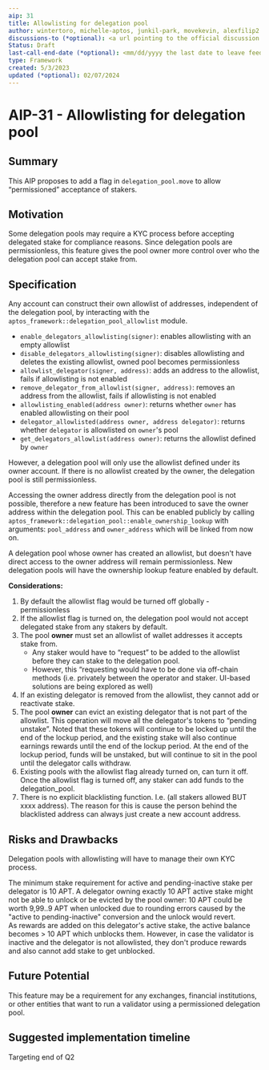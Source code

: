 ```yaml
---
aip: 31
title: Allowlisting for delegation pool
author: wintertoro, michelle-aptos, junkil-park, movekevin, alexfilip2
discussions-to (*optional): <a url pointing to the official discussion thread>
Status: Draft
last-call-end-date (*optional): <mm/dd/yyyy the last date to leave feedbacks and reviews>
type: Framework
created: 5/3/2023
updated (*optional): 02/07/2024
---
```


# AIP-31 - Allowlisting for delegation pool

## Summary

This AIP proposes to add a flag in `delegation_pool.move` to allow “permissioned” acceptance of stakers. 

## Motivation

Some delegation pools may require a KYC process before accepting delegated stake for compliance reasons. Since delegation pools are permissionless, this feature gives the pool owner more control over who the delegation pool can accept stake from. 

## Specification

Any account can construct their own allowlist of addresses, independent of the delegation pool, by interacting with the `aptos_framework::delegation_pool_allowlist` module.
- `enable_delegators_allowlisting(signer)`: enables allowlisting with an empty allowlist
- `disable_delegators_allowlisting(signer)`: disables allowlisting and deletes the existing allowlist, owned pool becomes permissionless
- `allowlist_delegator(signer, address)`: adds an address to the allowlist, fails if allowlisting is not enabled
- `remove_delegator_from_allowlist(signer, address)`: removes an address from the allowlist, fails if allowlisting is not enabled
- `allowlisting_enabled(address owner)`: returns whether `owner` has enabled allowlisting on their pool
- `delegator_allowlisted(address owner, address delegator)`: returns whether `delegator` is allowlisted on `owner`'s pool
- `get_delegators_allowlist(address owner)`: returns the allowlist defined by `owner`

However, a delegation pool will only use the allowlist defined under its owner account. If there is no allowlist created by the owner, the delegation pool is still permissionless.

Accessing the owner address directly from the delegation pool is not possible, therefore a new feature has been introduced to save the owner address within the delegation pool. This can be enabled publicly by calling `aptos_framework::delegation_pool::enable_ownership_lookup` with arguments: `pool_address` and `owner_address` which will be linked from now on.

A delegation pool whose owner has created an allowlist, but doesn't have direct access to the owner address will remain permissionless.
New delegation pools will have the ownership lookup feature enabled by default.

**Considerations:**

1. By default the allowlist flag would be turned off globally - permissionless
2. If the allowlist flag is turned on, the delegation pool would not accept delegated stake from any stakers by default.
3. The pool **owner** must set an allowlist of wallet addresses it accepts stake from. 
    - Any staker would have to “request” to be added to the allowlist before they can stake to the delegation pool. 
    - However, this “requesting would have to be done via off-chain methods (i.e. privately between the operator and staker. UI-based solutions are being explored as well)
4. If an existing delegator is removed from the allowlist, they cannot add or reactivate stake.
5. The pool **owner** can evict an existing delegator that is not part of the allowlist. This operation will move all the delegator's tokens to “pending unstake”. Noted that these tokens will continue to be locked up until the end of the lockup period, and the existing stake will also continue earnings rewards until the end of the lockup period. At the end of the lockup period, funds will be unstaked, but will continue to sit in the pool until the delegator calls withdraw.
6. Existing pools with the allowlist flag already turned on, can turn it off. Once the allowlist flag is turned off, any staker can add funds to the delegation_pool.
8. There is no explicit blacklisting function. I.e. (all stakers allowed BUT xxxx address). The reason for this is cause the person behind the blacklisted address can always just create a new account address.
## Risks and Drawbacks

Delegation pools with allowlisting will have to manage their own KYC process. 

The minimum stake requirement for active and pending-inactive stake per delegator is 10 APT.
A delegator owning exactly 10 APT active stake might not be able to unlock or be evicted by the pool owner: 10 APT could be worth 9,99..9 APT when unlocked due to rounding errors caused by the "active to pending-inactive" conversion and the unlock would revert.\
As rewards are added on this delegator's active stake, the active balance becomes > 10 APT which unblocks them. However, in case the validator is inactive and the delegator is not allowlisted, they don't produce rewards and also cannot add stake to get unblocked.

## Future Potential

This feature may be a requirement for any exchanges, financial institutions, or other entities that want to run a validator using a permissioned delegation pool. 

## Suggested implementation timeline

Targeting end of Q2
